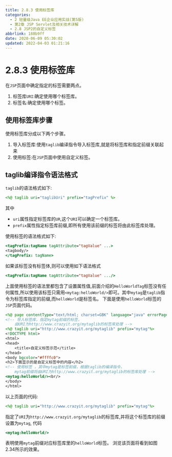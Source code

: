```yaml
---
title: 2.8.3 使用标签库
categories: 
  - 2 轻量级Java EE企业应用实战(第5版)
  - 第2章 JSP Servlet及相关技术详解
  - 2.8 JSP2的自定义标签
abbrlink: 188b9ff
date: 2020-06-09 05:30:02
updated: 2022-04-03 01:21:16
---
```

# 2.8.3 使用标签库
在`JSP`页面中确定指定的标签需要两点。
1. 标签库`URI`:确定使用哪个标签库。
2. 标签名:确定使用哪个标签。

## 使用标签库步骤
使用标签库分成以下两个步骤。
1. 导入标签库:使用`taglib`编译指令导入标签库,就是将标签库和指定前缀关联起来
2. 使用标签:在`JSP`页面中使用自定义标签。

## taglib编译指令语法格式
`taglib`的语法格式如下:
```jsp
<%@ taglib uri="taglibUri" prefix="tagPrefix" %>
```
其中
- `uri`属性指定标签库的`UR`,这个`URI`可以确定一个标签库。
- `prefix`属性指定标签库前缀,即所有使用该前缀的标签将由此标签库处理。

使用标签的语法格式如下:
```jsp
<tagPrefix:tagName tagAttribute="tagValue" ...>
<tagbody/>
</tagPrefix: tagName>
```
如果该标签没有标签体,则可以使用如下语法格式
```jsp
<tagPrefix:tagName tagAttribute="tagValue" .../>
```
上面使用标签的语法里都包含了设置属性值,前面介绍的`HelloWorldTag`标签没有任何属性,所以使用该标签只需用`<mytag:helloWorld/>`即可。其中`mytag`是`taglib`指令为标签库指定的前缀,而`helloWorld`是标签名。
下面是使用`helloWorld`标签的`JSP`页面代码。
```jsp
<%@ page contentType="text/html; charset=GBK" language="java" errorPage="" %>
<!-- 导入标签库，指定mytag前缀的标签，
    由URI为http://www.crazyit.org/mytaglib的标签库处理 -->
<%@ taglib uri="http://www.crazyit.org/mytaglib" prefix="mytag"%>
<!DOCTYPE html>
<html>
<head>
    <title>自定义标签示范</title>
</head>
<body bgcolor="#ffffc0">
<h2>下面显示的是自定义标签中的内容</h2>
<!-- 使用标签 ，其中mytag是标签前缀，根据taglib的编译指令，
    mytag前缀将由URI为http://www.crazyit.org/mytaglib的标签库处理 -->
<mytag:helloWorld/><br/>
</body>
</html>
```
以上页面的代码:
```jsp
<%@ taglib uri="http://www.crazyit.org/mytaglib" prefix="mytag"%>
```
指定了`URI`为`http://www.crazyit.org/mytaglib`的标签库,并将这个标签库的前缀设置为`mytag`,
代码
```jsp
<mytag:helloWorld/>
```
表明使用`mytag`前缀对应标签库里的`helloWorld`标签。
浏览该页面将看到如图2.34所示的效果。
